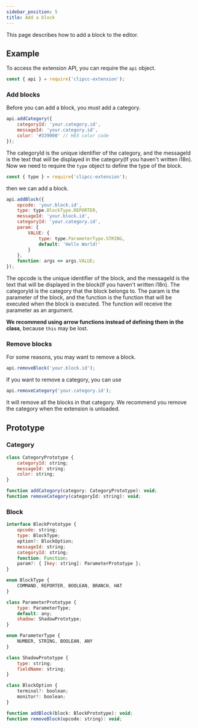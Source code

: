 ```yaml
---
sidebar_position: 5
title: Add a block
---
```

This page describes how to add a block to the editor.
## Example
To access the extension API, you can require the ``api`` object.
```javascript
const { api } = require('clipcc-extension');
```
### Add blocks
Before you can add a block, you must add a category.
```javascript
api.addCategory({
    categoryId: 'your.category.id',
    messageId: 'your.category.id',
    color: '#339900' // HEX color code
});
```
The categoryId is the unique identifier of the category, and the messageId is the text that will be displayed in the category(If you haven't written i18n).
Now we need to require the ``type`` object to define the type of the block.
```javascript
const { type } = require('clipcc-extension');
```
then we can add a block.
```javascript
api.addBlock({
    opcode: 'your.block.id',
    type: type.BlockType.REPORTER,
    messageId: 'your.block.id',
    categoryId: 'your.category.id',
    param: {
        VALUE: {
            type: type.ParameterType.STRING,
            default: 'Hello World!'
        }
    },
    function: args => args.VALUE;
});
```
The opcode is the unique identifier of the block, and the messageId is the text that will be displayed in the block(If you haven't written i18n). The categoryId is the category that the block belongs to. The param is the parameter of the block, and the function is the function that will be executed when the block is executed. The function will receive the parameter as an argument.

**We recommend using arrow functions instead of defining them in the class**, because ``this`` may be lost.
### Remove blocks
For some reasons, you may want to remove a block.
```javascript
api.removeBlock('your.block.id');
```
If you want to remove a category, you can use
```javascript
api.removeCategory('your.category.id');
```
It will remove all the blocks in that category. We recommend you remove the category when the extension is unloaded.
## Prototype
### Category
```javascript
class CategoryPrototype {
    categoryId: string;
    messageId: string;
    color: string;
}

function addCategory(category: CategoryPrototype): void;
function removeCategory(categoryId: string): void;
```
### Block
```javascript
interface BlockPrototype {
    opcode: string;
    type: BlockType;
    option?: BlockOption;
    messageId: string;
    categoryId: string;
    function: Function;
    param?: { [key: string]: ParameterPrototype };
}

enum BlockType {
    COMMAND, REPORTER, BOOLEAN, BRANCH, HAT
}

class ParameterPrototype {
    type: ParameterType;
    default: any;
    shadow: ShadowPrototype;
}

enum ParameterType {
    NUMBER, STRING, BOOLEAN, ANY
}

class ShadowPrototype {
    type: string;
    fieldName: string;
}

class BlockOption {
    terminal?: boolean;
    monitor?: boolean;
}

function addBlock(block: BlockPrototype): void;
function removeBlock(opcode: string): void;
```